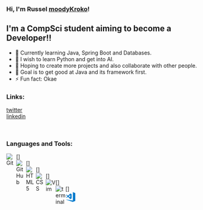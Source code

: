 ### Hi, I'm Russel [moodyKroko][website]!

## I'm a CompSci student aiming to become a Developer!!

- 🔭 Currently learning Java, Spring Boot and Databases.
- 🌱 I wish to learn Python and get into AI.
- 👯 Hoping to create more projects and also collaborate with other people.
- 🥅 Goal is to get good at Java and its framework first.
- ⚡ Fun fact: Okae

### Links:
[twitter]   
[linkedin]   

<br/>

### Languages and Tools:
[<img align="left" alt="Git" width="26px" src="" />]   
[<img align="left" alt="GitHub" width="26px" src="" />]   
[<img align="left" alt="HTML5" width="26px" src="" />]   
[<img align="left" alt="CSS" width="26px" src="" />]   
[<img align="left" alt="Vim" width="26px" src="" />]   
[<img align="left" alt="terminal" width="26px" src="" />]   
<img align="left" alt="Visual Studio Code" width="26px" src="https://raw.githubusercontent.com/github/explore/80688e429a7d4ef2fca1e82350fe8e3517d3494d/topics/visual-studio-code/visual-studio-code.png" />

<br/>
<br/>

[website]:  https://lucky3forme.com
[twitter]:  #
[linkedin]: #